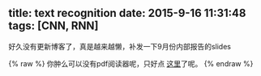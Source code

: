 title: text recognition
date: 2015-9-16 11:31:48
tags: [CNN, RNN]
---
好久没有更新博客了，真是越来越懒，补发一下9月份内部报告的slides


{% raw %}
	<object data="/source/TextRecog0916.pdf" type="application/pdf"  width="100%" height="500px">你肿么可以没有pdf阅读器呢，只好点 <a href="/source/TextRecog0916.pdf">这里</a>了呢。</object>
{% endraw %}

